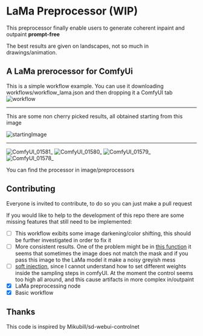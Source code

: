 # LaMa Preprocessor (WIP)

This preprocessor finally enable users to generate coherent inpaint and outpaint **prompt-free**

The best results are given on landscapes, not so much in drawings/animation.

## A LaMa prerocessor for ComfyUi
This is a simple workflow example. You can use it downloading workflows/workflow_lama.json and then dropping it a ComfyUI tab
![workflow](https://github.com/mlinmg/ComfyUI-LaMA-Preprocessor/assets/121761685/098f40d6-307c-4ad7-b0c0-5f40ea2e777f)

---


This are some non cherry picked results, all obtained starting from this image

![startingImage](https://github.com/mlinmg/ComfyUI-LaMA-Preprocessor/assets/121761685/18b937d6-bcda-4606-a3b0-b24af55d27dd)


---

![ComfyUI_01581_](https://github.com/mlinmg/ComfyUI-LaMA-Preprocessor/assets/121761685/3adbc1f8-bb3e-4ae5-b31b-d7fb8624f0ae)
![ComfyUI_01580_](https://github.com/mlinmg/ComfyUI-LaMA-Preprocessor/assets/121761685/77f73d96-2612-431d-bd3c-7e6f4c2503c0)
![ComfyUI_01579_](https://github.com/mlinmg/ComfyUI-LaMA-Preprocessor/assets/121761685/5715229b-6b6e-4f2e-917c-97b09758c805)
![ComfyUI_01578_](https://github.com/mlinmg/ComfyUI-LaMA-Preprocessor/assets/121761685/dbe1a705-7574-4b2e-a2c6-d06708a38261)


You can find the processor in image/preprocessors
## Contributing

Everyone is invited to contribute, to do so you can just make a pull request

If you would like to help to the development of this repo there are some missing features that still need to be implemented:
- [ ] This workflow exibits some image darkening/color shifting, this should be further investigated in order to fix it
- [ ] More consistent results. One of the problem might be in [this function](https://github.com/mlinmg/ComfyUI-LaMA-Preprocessor/blob/main/inpaint_Lama.py#L179) it seems that sometimes the image does not match the mask and if you pass this image to the LaMa model it make a noisy greyish mess
- [ ] [soft injection](https://github.com/Mikubill/sd-webui-controlnet/blob/7a4805c8ea3256a0eab3512280bd4f84ca0c8182/scripts/hook.py#L620), since I cannot understand how to set different weights inside the sampling steps in comfyUI. At the moment the control seems too high all around, and this cause artifacts in more complex in/outpaint
- [x] LaMa preprocessing node
- [x] Basic workflow

## Thanks

This code is inspired by Mikubill/sd-webui-controlnet
